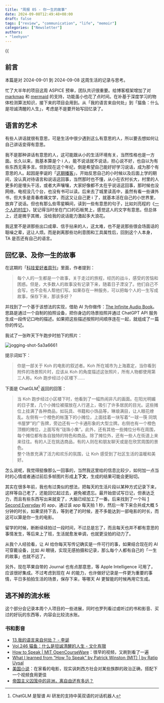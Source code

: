 ```yaml
---
title: "周报 05 - 你一生的故事"
date: 2024-09-08T12:49:48+08:00
draft: false
tags: ["review", "communication", "life", "memoir"]
categories: ["Newsletter"]
authors:
- "leehyon"
---
```


{{<audio src="audio/life-live.mp3" caption="♪ 超人 - 五月天" >}}

## 前言

本篇是对 2024-09-01 到 2024-09-08 这周生活的记录与思考。

忙了大半年的项目这周 ASPICE 预审，团队共识很重要。给博客框架增加了对 [markmap](https://markmap.js.org/) 和 [mermaid](https://mermaid.js.org/) 的支持，功能虽小也花了点时间。在补基于深度学习的物体检测算法知识，接下来的项目会用到。从「我的语言来自何处」到「猫鱼：什么是坦诚清醒的人生」，考虑是不是要开始写回忆录了。

## 语言的艺术

有些人讲话就很有意思，可是生活中很少遇到这么有意思的人，所以要去想如何让自己讲话变得有意思。

我不是那种讲话有意思的人，这可能跟从小的生活环境有关，当然性格也是一方面。长久以来，我基本算是个 i 人，能不说话就不说话，担心说不好，也自以为有些东西无需多言。但到现在这个年纪，倒是希望自己能好好学习说话，成为那个有意思的人。起因是李诞的「[这期播客](https://www.xiaoyuzhoufm.com/episode/66a8b8937349f7a557936cc9)」，开始反思自己的小时候以及后面上学的期间，没认真对待语言和说话这回事，当然那时也不懂，从小在农村长大，村里的人更多的是埋头干活，或者大声嚷嚷，大家好像都不太在乎说话这回事，那时候也没网络，电视没几个台，也没有书可以读。后来去了城里读高中，虽然有看一些课外书，但大多是青春疼痛文学，而这又让自己更 i 了，就基本活在自己的小世界里，放弃了说话。但也有那么些零星瞬间，读到一些有意思的句子，比如刘亮程的《[一个人的村庄](https://book.douban.com/subject/27603609/)》，犹记得当时坐在门口的石板凳上，感觉这人的文字有意思。但总体上，还是微乎其微，没给我的说话能力激起多大浪花。

我这里不是讲那些出口成章、信手拈来的人，这太难，也不是说那些很会场面话的聒噪之辈，这让人烦。而是剥离那些功利意图和工具属性后，回到这个人本身，TA 是否还有自己的语言。

## 回忆录、及你一生的故事

在这期的「[科技爱好者周刊](https://www.ruanyifeng.com/blog/2024/09/weekly-issue-316.html)」里面，作者提到：

> 每个人的一生都是一个故事，关于走过的旅程，经历的战斗，感受的苦恼和困惑。但是，大多数人的故事没有记录下来，随着日子湮没了。他们自己不会写，也不会有人帮他们写。如果存在一种服务，可以把每个人的一生写成故事，保存下来，那该多好？

并找到了一个基于该想法的实现，借助 AI 为你做传：[The Infinite Audio Book](https://www.lampysecurity.com/post/the-infinite-audio-book)。思路是通过一个自制的拍照设备，把你身边的场景拍照并通过 ChatGPT API 服务生成一段传记口吻的描述。如果把这些描述按照时间顺序连在一起，就组成了一篇你的传记。

我试了一张昨天下午跑步时拍下的照片：

![jogging-shot-5a3a6661](https://images.kohsruhe.com/2024/jogging-shot-5a3a6661.jpeg)

提示词如下：

> 你是一部关于 Koh 的电影的叙述者。Koh 所在城市为上海嘉定，当你看到附件的场景照片时，应该从 Koh 的角度描述这张照片，所有人物都使用第三人称。Koh 跑步经过小区楼下……

下面是 ChatGLM[^1] 返回的回答：

> 当 Koh 跑步经过小区楼下时，他看到了一幅热闹非凡的画面。在阳光明媚的日子里，几个小摊位被摆放在人行道上，吸引了许多居民的目光。这些摊位上挂满了各种商品，如玩具、书籍和小饰品等，琳琅满目，让人眼花缭乱。左侧有一个橙色的帐篷下的小摊位，上面挂着一块写着“一球一筷 同筑书屋梦”的广告牌，旁边还有一个卡通形象的大型立牌。右侧也有一个橙色顶棚的摊位，上面写有“珑珠小集”。此外，还有其他一些摊位分布在周围，每个摊位都有各自独特的特色和商品。除了摊位外，还有一些人在街道上来来往往。有的人正在挑选商品，有的人则在和朋友聊天或是在欣赏周围的景色。\
> 整个场景充满了活力和欢乐的氛围，让 Koh 感受到了社区生活的温暖和美好。

[^1]: ChatGLM 是智谱 AI 研发的支持中英双语的对话机器人

怎么说呢，我觉得挺像那么一回事的，当然我这里给的信息比较少，如何加一点当时的心情或者通过前后多帧图片形成**上下文**，生成的结果可能会更贴切。

其实在很多年前，我也有过类似的想法，把每天的生活片段以某种方式记录下来，这样等自己老了，还能回忆起过去，避免被遗忘。最开始尝试写日记，但表达乏力，而且有些东西写出来就变了，大脑已经加工了一番。后来找到了一个叫 [1 Second Everyday](https://1se.co/) 的 app，通过该 app 每天拍 1 秒，然后一年下来合并成大概 5 分钟的时长，如果坚持下去，等到老了的时候，差不多能达到一部电影的时长，而这可以算是你一生的电影。

留学的时候，断断续续拍过一段时间，不过总是忘了，而且每天也并不都有意思的事情发生，等后来上了班，生活就愈发单调，也就更没拍的动力了。

从我个人经验看，让 AI 给你每天写传记确实是一件可行的事，如果结合现在的 AI 可穿戴设备，比如 AI 眼镜，实现无感拍摄和记录，那么每个人都有自己的「一生的故事」也就不远了。

另外，现在苹果自带的 Journal 也有点那意思，等 Apple Intelligence 可用了，应该很好集成。不过考虑到现在 AI 的能力，也许做好记录是一件更为重要的事情，平日多拍拍生活的场景，保存下来，等哪天 AI 更智能的时候再用它生成。

## 逃不掉的流水帐

这个部分会记录本周个人项目的一些进展，同时也罗列看过或听过的书和影音、买过的好玩的东西等，内容会比较流水账。

### 书和影音

- [13.我的语言来自何处？ - 李诞](https://www.xiaoyuzhoufm.com/episode/66a8b8937349f7a557936cc9)
- [Vol.246 猫鱼：什么是坦诚清醒的人生 - 文化有限](https://www.xiaoyuzhoufm.com/episode/66d6451f681fedcf8f54e8b4)
- [How to Speak | MIT OpenCourseWare](https://ocw.mit.edu/courses/res-tll-005-how-to-speak-january-iap-2018/pages/how-to-speak/)：很早的视频，又刷到看了一遍
- [What I learned from “How To Speak” by Patrick Winston (MIT) | by Ratip Uysal](https://ratipuysal.medium.com/what-i-learned-from-how-to-speak-by-patrick-winston-mit-7f1061b0cda9)
- [美国小说](https://movie.douban.com/subject/36212631/)：在家看的电影，现实讽刺西方社会对某些族群的政治正确，搭配下一个视频食用更佳
- [帝国主义囚笼中的非洲，离自由还有多远？](https://www.bilibili.com/video/BV12T421z7wT/?share_source=copy_web&vd_source=53a0ff566a6234997f4932cf01f4f7ce)
